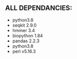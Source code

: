 ## ALL DEPENDANCIES:
- python3.8
- seqkit 2.9.0
- hmmer 3.4
- biopython 1.84
- pandas 2.2.3
- python3.8
- perl v5.16.3
